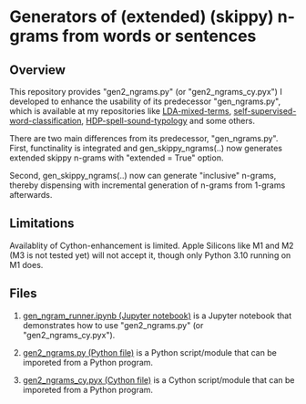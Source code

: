 # Generators of (extended) (skippy) n-grams from words or sentences

## Overview

This repository provides "gen2_ngrams.py" (or "gen2_ngrams_cy.pyx") I developed to enhance the usability of its predecessor "gen_ngrams.py", which is available at my repositories like [LDA-mixed-terms](https://github.com/kow-k/LDA-mixed-terms), [self-supervised-word-classification](https://github.com/kow-k/self-supervised-word-classification), [HDP-spell-sound-typology](https://github.com/kow-k/HDP-spell-sound-analyzer) and some others.

There are two main differences from its predecessor, "gen_ngrams.py". First, functinality is integrated and gen_skippy_ngrams(..) now generates extended skippy n-grams with "extended = True" option.

Second, gen_skippy_ngrams(..) now can generate "inclusive" n-grams, thereby dispensing with incremental generation of n-grams from 1-grams afterwards.

## Limitations
Availablity of Cython-enhancement is limited. Apple Silicons like M1 and M2 (M3 is not tested yet) will not accept it, though only Python 3.10 running on M1 does.

## Files

1. [gen_ngram_runner.ipynb (Jupyter notebook)](gen_ngrams_runner.ipynb) is a Jupyter notebook that demonstrates how to use "gen2_ngrams.py" (or "gen2_ngrams_cy.pyx").

2. [gen2_ngrams.py (Python file)](gen2_ngrams.py) is a Python script/module that can be imporeted from a Python program.

3. [gen2_ngrams_cy.pyx (Cython file)](gen2_ngrams_cy.pyx) is a Cython script/module that can be imporeted from a Python program.
